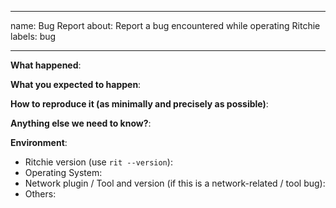 <!--
Customized from the template (https://github.com/kubernetes/kubernetes/edit/master/.github/ISSUE_TEMPLATE/enhancement.md)
Please answer these questions before submitting your issue. Thanks!
-->

---
name: Bug Report
about: Report a bug encountered while operating Ritchie
labels: bug

---
<!-- Please use this template while reporting a bug and provide as much info as possible. 
Not doing so may result in your bug not being addressed in a timely manner. Thanks!
-->


**What happened**:

**What you expected to happen**:

**How to reproduce it (as minimally and precisely as possible)**:

**Anything else we need to know?**:

**Environment**:
- Ritchie version (use `rit --version`):
- Operating System:
- Network plugin / Tool and version (if this is a network-related / tool bug):
- Others:

